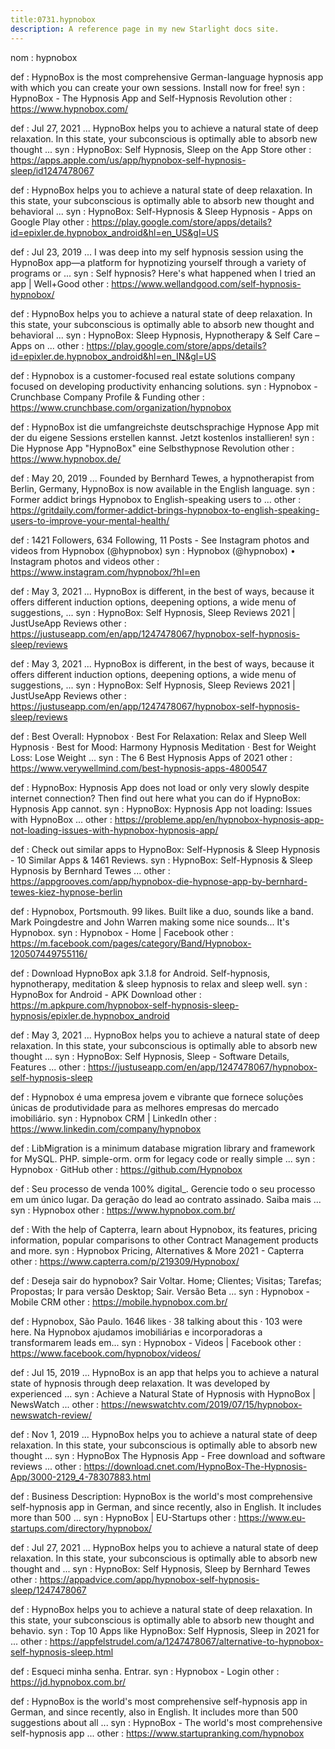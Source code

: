```yaml
---
title:0731.hypnobox
description: A reference page in my new Starlight docs site.
---
```

nom : hypnobox
 




def : HypnoBox is the most comprehensive German-language hypnosis app with which you can create your own sessions. Install now for free!
syn : HypnoBox - The Hypnosis App and Self-Hypnosis Revolution
other : https://www.hypnobox.com/
 
def : Jul 27, 2021 ... HypnoBox helps you to achieve a natural state of deep relaxation. In this state, your subconscious is optimally able to absorb new thought ...
syn : ‎HypnoBox: Self Hypnosis, Sleep on the App Store
other : https://apps.apple.com/us/app/hypnobox-self-hypnosis-sleep/id1247478067
 
def : HypnoBox helps you to achieve a natural state of deep relaxation. In this state, your subconscious is optimally able to absorb new thought and behavioral ...
syn : HypnoBox: Self-Hypnosis & Sleep Hypnosis - Apps on Google Play
other : https://play.google.com/store/apps/details?id=epixler.de.hypnobox_android&hl=en_US&gl=US
 
def : Jul 23, 2019 ... I was deep into my self hypnosis session using the HypnoBox app—a platform for hypnotizing yourself through a variety of programs or ...
syn : Self hypnosis? Here's what happened when I tried an app | Well+Good
other : https://www.wellandgood.com/self-hypnosis-hypnobox/
 
def : HypnoBox helps you to achieve a natural state of deep relaxation. In this state, your subconscious is optimally able to absorb new thought and behavioral ...
syn : HypnoBox: Sleep Hypnosis, Hypnotherapy & Self Care – Apps on ...
other : https://play.google.com/store/apps/details?id=epixler.de.hypnobox_android&hl=en_IN&gl=US
 
def : Hypnobox is a customer-focused real estate solutions company focused on developing productivity enhancing solutions.
syn : Hypnobox - Crunchbase Company Profile & Funding
other : https://www.crunchbase.com/organization/hypnobox
 
def : HypnoBox ist die umfangreichste deutschsprachige Hypnose App mit der du eigene Sessions erstellen kannst. Jetzt kostenlos installieren!
syn : Die Hypnose App "HypnoBox" eine Selbsthypnose Revolution
other : https://www.hypnobox.de/
 
def : May 20, 2019 ... Founded by Bernhard Tewes, a hypnotherapist from Berlin, Germany, HypnoBox is now available in the English language.
syn : Former addict brings Hypnobox to English-speaking users to ...
other : https://gritdaily.com/former-addict-brings-hypnobox-to-english-speaking-users-to-improve-your-mental-health/
 
def : 1421 Followers, 634 Following, 11 Posts - See Instagram photos and videos from Hypnobox (@hypnobox)
syn : Hypnobox (@hypnobox) • Instagram photos and videos
other : https://www.instagram.com/hypnobox/?hl=en
 
def : May 3, 2021 ... HypnoBox is different, in the best of ways, because it offers different induction options, deepening options, a wide menu of suggestions, ...
syn : HypnoBox: Self Hypnosis, Sleep Reviews 2021 | JustUseApp Reviews
other : https://justuseapp.com/en/app/1247478067/hypnobox-self-hypnosis-sleep/reviews
 
def : May 3, 2021 ... HypnoBox is different, in the best of ways, because it offers different induction options, deepening options, a wide menu of suggestions, ...
syn : HypnoBox: Self Hypnosis, Sleep Reviews 2021 | JustUseApp Reviews
other : https://justuseapp.com/en/app/1247478067/hypnobox-self-hypnosis-sleep/reviews
 
def : Best Overall: Hypnobox · Best For Relaxation: Relax and Sleep Well Hypnosis · Best for Mood: Harmony Hypnosis Meditation · Best for Weight Loss: Lose Weight ...
syn : The 6 Best Hypnosis Apps of 2021
other : https://www.verywellmind.com/best-hypnosis-apps-4800547
 
def : HypnoBox: Hypnosis App does not load or only very slowly despite internet connection? Then find out here what you can do if HypnoBox: Hypnosis App cannot.
syn : HypnoBox: Hypnosis App not loading: Issues with HypnoBox ...
other : https://probleme.app/en/hypnobox-hypnosis-app-not-loading-issues-with-hypnobox-hypnosis-app/
 
def : Check out similar apps to HypnoBox: Self-Hypnosis & Sleep Hypnosis - 10 Similar Apps & 1461 Reviews.
syn : HypnoBox: Self-Hypnosis & Sleep Hypnosis by Bernhard Tewes ...
other : https://appgrooves.com/app/hypnobox-die-hypnose-app-by-bernhard-tewes-kiez-hypnose-berlin
 
def : Hypnobox, Portsmouth. 99 likes. Built like a duo, sounds like a band. Mark Poingdestre and John Warren making some nice sounds... It's Hypnobox.
syn : Hypnobox - Home | Facebook
other : https://m.facebook.com/pages/category/Band/Hypnobox-120507449755116/
 
def : Download HypnoBox apk 3.1.8 for Android. Self-hypnosis, hypnotherapy, meditation & sleep hypnosis to relax and sleep well.
syn : HypnoBox for Android - APK Download
other : https://m.apkpure.com/hypnobox-self-hypnosis-sleep-hypnosis/epixler.de.hypnobox_android
 
def : May 3, 2021 ... HypnoBox helps you to achieve a natural state of deep relaxation. In this state, your subconscious is optimally able to absorb new thought ...
syn : HypnoBox: Self Hypnosis, Sleep - Software Details, Features ...
other : https://justuseapp.com/en/app/1247478067/hypnobox-self-hypnosis-sleep
 
def : Hypnobox é uma empresa jovem e vibrante que fornece soluções únicas de produtividade para as melhores empresas do mercado imobiliário.
syn : Hypnobox CRM | LinkedIn
other : https://www.linkedin.com/company/hypnobox
 
def : LibMigration is a minimum database migration library and framework for MySQL. PHP. simple-orm. orm for legacy code or really simple ...
syn : Hypnobox · GitHub
other : https://github.com/Hypnobox
 
def : Seu processo de venda 100% digital_. Gerencie todo o seu processo em um único lugar. Da geração do lead ao contrato assinado. Saiba mais ...
syn : Hypnobox
other : https://www.hypnobox.com.br/
 
def : With the help of Capterra, learn about Hypnobox, its features, pricing information, popular comparisons to other Contract Management products and more.
syn : Hypnobox Pricing, Alternatives & More 2021 - Capterra
other : https://www.capterra.com/p/219309/Hypnobox/
 
def : Deseja sair do hypnobox? Sair Voltar. Home; Clientes; Visitas; Tarefas; Propostas; Ir para versão Desktop; Sair. Versão Beta ...
syn : Hypnobox - Mobile CRM
other : https://mobile.hypnobox.com.br/
 
def : Hypnobox, São Paulo. 1646 likes · 38 talking about this · 103 were here. Na Hypnobox ajudamos imobiliárias e incorporadoras a transformarem leads em...
syn : Hypnobox - Videos | Facebook
other : https://www.facebook.com/hypnobox/videos/
 
def : Jul 15, 2019 ... HypnoBox is an app that helps you to achieve a natural state of hypnosis through deep relaxation. It was developed by experienced ...
syn : Achieve a Natural State of Hypnosis with HypnoBox | NewsWatch ...
other : https://newswatchtv.com/2019/07/15/hypnobox-newswatch-review/
 
def : Nov 1, 2019 ... HypnoBox helps you to achieve a natural state of deep relaxation. In this state, your subconscious is optimally able to absorb new thought ...
syn : HypnoBox The Hypnosis App - Free download and software reviews ...
other : https://download.cnet.com/HypnoBox-The-Hypnosis-App/3000-2129_4-78307883.html
 
def : Business Description: HypnoBox is the world's most comprehensive self-hypnosis app in German, and since recently, also in English. It includes more than 500 ...
syn : HypnoBox | EU-Startups
other : https://www.eu-startups.com/directory/hypnobox/
 
def : Jul 27, 2021 ... HypnoBox helps you to achieve a natural state of deep relaxation. In this state, your subconscious is optimally able to absorb new thought and ...
syn : HypnoBox: Self Hypnosis, Sleep by Bernhard Tewes
other : https://appadvice.com/app/hypnobox-self-hypnosis-sleep/1247478067
 
def : HypnoBox helps you to achieve a natural state of deep relaxation. In this state, your subconscious is optimally able to absorb new thought and behavio.
syn : Top 10 Apps like HypnoBox: Self Hypnosis, Sleep in 2021 for ...
other : https://appfelstrudel.com/a/1247478067/alternative-to-hypnobox-self-hypnosis-sleep.html
 
def : Esqueci minha senha. Entrar.
syn : Hypnobox - Login
other : https://jd.hypnobox.com.br/
 
def : HypnoBox is the world's most comprehensive self-hypnosis app in German, and since recently, also in English. It includes more than 500 suggestions about all ...
syn : HypnoBox - The world's most comprehensive self-hypnosis app ...
other : https://www.startupranking.com/hypnobox
 